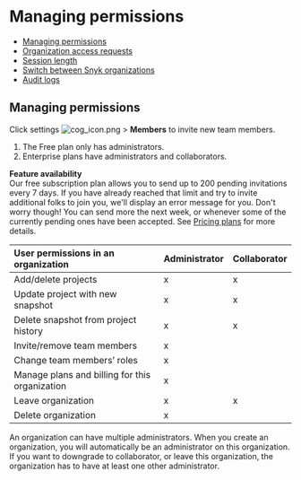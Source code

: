 # Managing permissions

* [ Managing permissions](https://github.com/snyk/user-docs/tree/53fce7f51125484bfae446936b09a98076f1d418/hc/en-us/articles/360006548637-Managing-permissions/README.md)
* [ Organization access requests](https://github.com/snyk/user-docs/tree/53fce7f51125484bfae446936b09a98076f1d418/hc/en-us/articles/360016034417-Organization-access-requests/README.md)
* [ Session length](https://github.com/snyk/user-docs/tree/53fce7f51125484bfae446936b09a98076f1d418/hc/en-us/articles/360004008358-Session-length/README.md)
* [ Switch between Snyk organizations](https://github.com/snyk/user-docs/tree/53fce7f51125484bfae446936b09a98076f1d418/hc/en-us/articles/360003915618-Switch-between-Snyk-organizations/README.md)
* [ Audit logs](https://github.com/snyk/user-docs/tree/53fce7f51125484bfae446936b09a98076f1d418/hc/en-us/articles/360004133117-Audit-logs/README.md)

## Managing permissions

Click settings ![cog\_icon.png](https://support.snyk.io/hc/article_attachments/4402908592145/cog_icon.png) &gt; **Members** to invite new team members.

1. The Free plan only has administrators.
2. Enterprise plans have administrators and collaborators.

**Feature availability**  
Our free subscription plan allows you to send up to 200 pending invitations every 7 days. If you have already reached that limit and try to invite additional folks to join you, we'll display an error message for you. Don't worry though! You can send more the next week, or whenever some of the currently pending ones have been accepted. See [Pricing plans](https://snyk.io/plans/) for more details.

| **User permissions in an organization** | **Administrator** | **Collaborator** |
| :--- | :--- | :--- |
| Add/delete projects | x | x |
| Update project with new snapshot | x | x |
| Delete snapshot from project history | x | x |
| Invite/remove team members | x |  |
| Change team members’ roles | x |  |
| Manage plans and billing for this organization | x |  |
| Leave organization | x | x |
| Delete organization | x |  |

An organization can have multiple administrators. When you create an organization, you will automatically be an administrator on this organization. If you want to downgrade to collaborator, or leave this organization, the organization has to have at least one other administrator.


